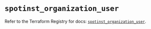 # `spotinst_organization_user`

Refer to the Terraform Registry for docs: [`spotinst_organization_user`](https://registry.terraform.io/providers/spotinst/spotinst/1.205.1/docs/resources/organization_user).
